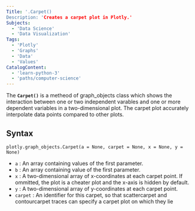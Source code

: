 ```yaml
---
Title: '.Carpet()
Description: 'Creates a carpet plot in Plotly.'
Subjects:
  - 'Data Science'
  - 'Data Visualization'
Tags:
  - 'Plotly'
  - 'Graphs'
  - 'Data'
  - 'Values'
CatalogContent:
  - 'learn-python-3'
  - 'paths/computer-science'
---
```


The **`Carpet()`** is a metheod of graph_objects class which shows the interaction between one or two independent varables and one or more dependent variables in a two-dimensional plot. The carpet plot accurately interpolate data points compared to other plots.

## Syntax
```pseudo
plotly.graph_objects.Carpet(a = None, carpet = None, x = None, y = None)
```
- `a` : An array containing values of the first parameter.
- `b` : An array containing value of the first parameter.
- `x` : A two-dimensional array of x-coordinates at each carpet point. If ommitted, the plot is a cheater plot and the x-axis is hidden by default.
- `y` :  A two-dimensional array of y-coordinates at each carpet point.
- `carpet` : An identifier for this carpet, so that scattercarpet and contourcarpet traces can specify a carpet plot on which they lie